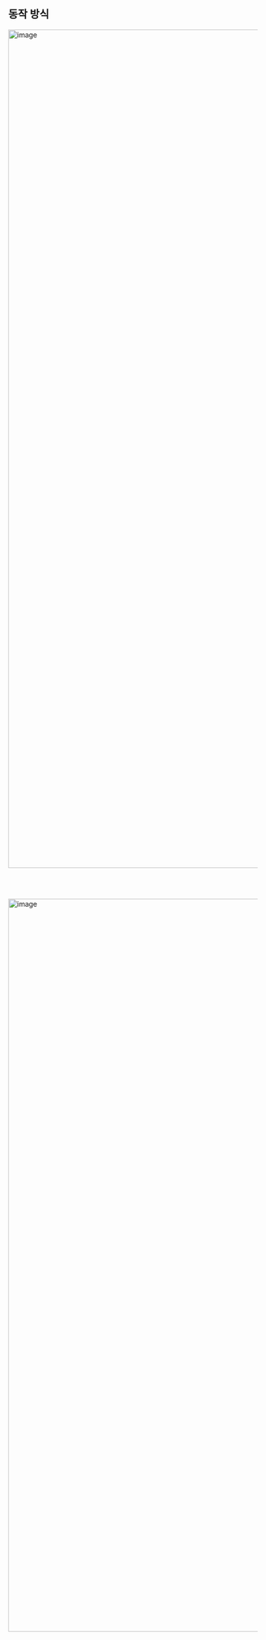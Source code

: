 ## 동작 방식
<img width="1694" alt="image" src="https://github.com/dik654/cryptography/assets/33992354/5e061bb4-c2f6-4200-b40a-21b3095eb757">

<br/><br/>

<img width="1481" alt="image" src="https://github.com/dik654/cryptography/assets/33992354/b186ac02-9160-430a-be06-ffa6ce001b0d">
